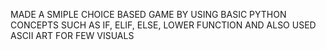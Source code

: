 MADE A SMIPLE CHOICE BASED GAME BY USING BASIC PYTHON CONCEPTS SUCH AS IF, ELIF, ELSE, LOWER FUNCTION AND ALSO USED ASCII ART FOR FEW VISUALS
